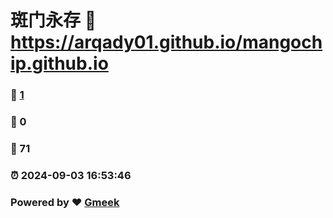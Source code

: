 # 斑门永存 :link: https://arqady01.github.io/mangochip.github.io 
### :page_facing_up: [1](https://arqady01.github.io/mangochip.github.io/tag.html) 
### :speech_balloon: 0 
### :hibiscus: 71 
### :alarm_clock: 2024-09-03 16:53:46 
### Powered by :heart: [Gmeek](https://github.com/Meekdai/Gmeek)
